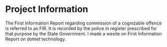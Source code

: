 # Project Information
The First Information Report regarding commission of a cognizable offence is referred to as FIR. It is recorded by the police in register prescribed for that purpose by the State Government. I made a wesite on First Information Report on dotnet technology.
